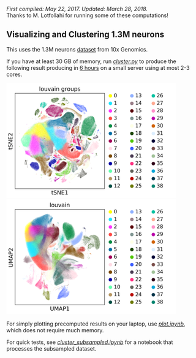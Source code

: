 *First compiled: May 22, 2017. Updated: March 28, 2018.*   
Thanks to M. Lotfollahi for running some of these computations!

## Visualizing and Clustering 1.3M neurons

This uses the 1.3M neurons [dataset](https://support.10xgenomics.com/single-cell-gene-expression/datasets/1M_neurons) from 10x Genomics. 

If you have at least 30 GB of memory, run [*cluster.py*](cluster.py) to produce the following result producing in [6 hours](logfile_1.3M.txt) on a small server using at most 2-3  cores.

<img src="figures/tsne.png" height=300px>
<img src="figures/umap.png" height=300px>

For simply plotting precomputed results on your laptop, use [*plot.ipynb*](https://nbviewer.jupyter.org/github/theislab/scanpy_usage/blob/master/170522_visualizing_one_million_cells/plot.ipynb), which does not require much memory.

For quick tests, see [*cluster_subsampled.ipynb*](https://nbviewer.jupyter.org/github/theislab/scanpy_usage/blob/master/170522_visualizing_one_million_cells/cluster_subsampled.ipynb) for a notebook that processes the subsampled dataset.

